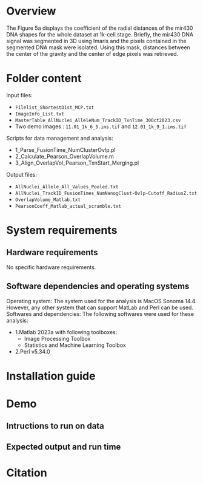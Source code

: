 # Overview

The Figure 5a displays the coefficient of the radial distances of the mir430 DNA shapes for the whole dataset at 1k-cell stage. 
Briefly, the mir430 DNA signal was segmented in 3D using Imaris and the pixels contained in the segmented DNA mask were isolated.
Using this mask, distances between the center of the gravity and the center of edge pixels was retrieved. 

# Folder content

Input files:
- `Filelist_ShortestDist_MCP.txt`
- `ImageInfo_List.txt`
- `MasterTable_AllNuclei_AlleleNum_TrackID_TxnTime_30Oct2023.csv`
- Two demo images : `11.01_1k_6_5.ims.tif` and `12.01_1k_9_1.ims.tif`

Scripts for data management and analysis:
- 1_Parse_FusionTime_NumClusterOvlp.pl
- 2_Calculate_Pearson_OverlapVolume.m
- 3_Align_OverlapVol_Pearson_TxnStart_Merging.pl

Output files:
- `AllNuclei_Allele_All_Values_Pooled.txt`
- `AllNuclei_TrackID_FusionTimes_NumNanogClust-Ovlp-Cutoff_RadiusZ.txt`
- `OverlapVolume_Matlab.txt`
- `PearsonCoeff_Matlab_actual_scramble.txt`

# System requirements
## Hardware requirements

No specific hardware requirements.

## Software dependencies and operating systems

Operating system: The system used for the analysis is MacOS Sonoma 14.4. However, any other system that can support MatLab and Perl can be used.
Softwares and dependencies: The following softwares were used for these analysis:

- 1.Matlab 2023a with following toolboxes:
  - Image Processing Toolbox
  - Statistics and Machine Learning Toolbox
- 2.Perl v5.34.0

#  Installation guide



# Demo
## Intructions to run on data
## Expected output and run time


# Citation

